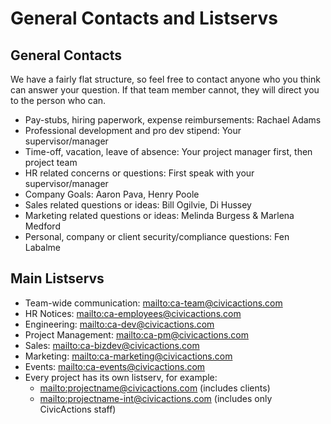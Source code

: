 # General Contacts and Listservs

## General Contacts

We have a fairly flat structure, so feel free to contact anyone who you think can answer your question. If that team member cannot, they will direct you to the person who can.

- Pay-stubs, hiring paperwork, expense reimbursements: Rachael Adams
- Professional development and pro dev stipend: Your supervisor/manager
- Time-off, vacation, leave of absence: Your project manager first, then project team
- HR related concerns or questions: First speak with your supervisor/manager
- Company Goals: Aaron Pava, Henry Poole
- Sales related questions or ideas: Bill Ogilvie, Di Hussey
- Marketing related questions or ideas: Melinda Burgess & Marlena Medford
- Personal, company or client security/compliance questions: Fen Labalme

## Main Listservs

- Team-wide communication: <mailto:ca-team@civicactions.com>
- HR Notices: <mailto:ca-employees@civicactions.com>
- Engineering: <mailto:ca-dev@civicactions.com>
- Project Management: <mailto:ca-pm@civicactions.com>
- Sales: <mailto:ca-bizdev@civicactions.com>
- Marketing: <mailto:ca-marketing@civicactions.com>
- Events: <mailto:ca-events@civicactions.com>
- Every project has its own listserv, for example:
  - <mailto:projectname@civicactions.com> (includes clients)
  - <mailto:projectname-int@civicactions.com> (includes only CivicActions staff)
